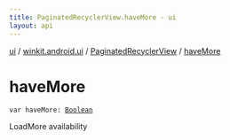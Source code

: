 ```yaml
---
title: PaginatedRecyclerView.haveMore - ui
layout: api
---
```


<div class='api-docs-breadcrumbs'><a href="../../index.html">ui</a> / <a href="../index.html">winkit.android.ui</a> / <a href="index.html">PaginatedRecyclerView</a> / <a href="./have-more.html">haveMore</a></div>

# haveMore

<div class="signature"><code><span class="keyword">var </span><span class="identifier">haveMore</span><span class="symbol">: </span><a href="https://kotlinlang.org/api/latest/jvm/stdlib/kotlin/-boolean/index.html"><span class="identifier">Boolean</span></a></code></div>

LoadMore availability

